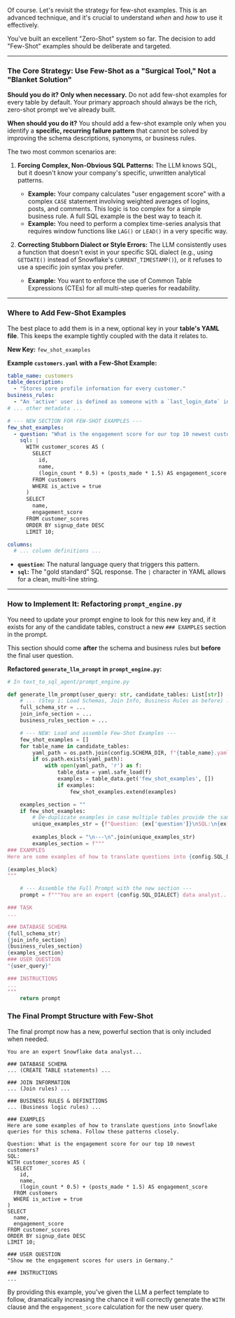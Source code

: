 Of course. Let's revisit the strategy for few-shot examples. This is an advanced technique, and it's crucial to understand *when* and *how* to use it effectively.

You've built an excellent "Zero-Shot" system so far. The decision to add "Few-Shot" examples should be deliberate and targeted.

---

### The Core Strategy: Use Few-Shot as a "Surgical Tool," Not a "Blanket Solution"

**Should you do it?**
**Only when necessary.** Do not add few-shot examples for every table by default. Your primary approach should always be the rich, zero-shot prompt we've already built.

**When should you do it?**
You should add a few-shot example only when you identify a **specific, recurring failure pattern** that cannot be solved by improving the schema descriptions, synonyms, or business rules.

The two most common scenarios are:

1.  **Forcing Complex, Non-Obvious SQL Patterns:** The LLM knows SQL, but it doesn't know your company's specific, unwritten analytical patterns.
    *   **Example:** Your company calculates "user engagement score" with a complex `CASE` statement involving weighted averages of logins, posts, and comments. This logic is too complex for a simple business rule. A full SQL example is the best way to teach it.
    *   **Example:** You need to perform a complex time-series analysis that requires window functions like `LAG()` or `LEAD()` in a very specific way.

2.  **Correcting Stubborn Dialect or Style Errors:** The LLM consistently uses a function that doesn't exist in your specific SQL dialect (e.g., using `GETDATE()` instead of Snowflake's `CURRENT_TIMESTAMP()`), or it refuses to use a specific join syntax you prefer.
    *   **Example:** You want to enforce the use of Common Table Expressions (CTEs) for all multi-step queries for readability.

---

### Where to Add Few-Shot Examples

The best place to add them is in a new, optional key in your **table's YAML file**. This keeps the example tightly coupled with the data it relates to.

**New Key:** `few_shot_examples`

**Example `customers.yaml` with a Few-Shot Example:**
```yaml
table_name: customers
table_description:
  - "Stores core profile information for every customer."
business_rules:
  - "An 'active' user is defined as someone with a `last_login_date` in the last 30 days."
# ... other metadata ...

# --- NEW SECTION FOR FEW-SHOT EXAMPLES ---
few_shot_examples:
  - question: "What is the engagement score for our top 10 newest customers?"
    sql: |
      WITH customer_scores AS (
        SELECT
          id,
          name,
          (login_count * 0.5) + (posts_made * 1.5) AS engagement_score
        FROM customers
        WHERE is_active = true
      )
      SELECT
        name,
        engagement_score
      FROM customer_scores
      ORDER BY signup_date DESC
      LIMIT 10;

columns:
  # ... column definitions ...
```
*   **`question`:** The natural language query that triggers this pattern.
*   **`sql`:** The "gold standard" SQL response. The `|` character in YAML allows for a clean, multi-line string.

---

### How to Implement It: Refactoring `prompt_engine.py`

You need to update your prompt engine to look for this new key and, if it exists for any of the candidate tables, construct a new `### EXAMPLES` section in the prompt.

This section should come **after** the schema and business rules but **before** the final user question.

**Refactored `generate_llm_prompt` in `prompt_engine.py`:**

```python
# In text_to_sql_agent/prompt_engine.py

def generate_llm_prompt(user_query: str, candidate_tables: List[str]) -> str:
    # ... (Step 1: Load Schemas, Join Info, Business Rules as before) ...
    full_schema_str = ...
    join_info_section = ...
    business_rules_section = ...

    # --- NEW: Load and assemble Few-Shot Examples ---
    few_shot_examples = []
    for table_name in candidate_tables:
        yaml_path = os.path.join(config.SCHEMA_DIR, f"{table_name}.yaml")
        if os.path.exists(yaml_path):
            with open(yaml_path, 'r') as f:
                table_data = yaml.safe_load(f)
                examples = table_data.get('few_shot_examples', [])
                if examples:
                    few_shot_examples.extend(examples)

    examples_section = ""
    if few_shot_examples:
        # De-duplicate examples in case multiple tables provide the same one
        unique_examples_str = {f"Question: {ex['question']}\nSQL:\n{ex['sql']}" for ex in few_shot_examples}
        
        examples_block = "\n---\n".join(unique_examples_str)
        examples_section = f"""
### EXAMPLES
Here are some examples of how to translate questions into {config.SQL_DIALECT} queries for this schema. Follow these patterns closely.

{examples_block}
"""

    # --- Assemble the Full Prompt with the new section ---
    prompt = f"""You are an expert {config.SQL_DIALECT} data analyst...

### TASK
...

### DATABASE SCHEMA
{full_schema_str}
{join_info_section}
{business_rules_section}
{examples_section}
### USER QUESTION
"{user_query}"

### INSTRUCTIONS
...
"""
    return prompt
```

### The Final Prompt Structure with Few-Shot

The final prompt now has a new, powerful section that is only included when needed.

```text
You are an expert Snowflake data analyst...

### DATABASE SCHEMA
... (CREATE TABLE statements) ...

### JOIN INFORMATION
... (Join rules) ...

### BUSINESS RULES & DEFINITIONS
... (Business logic rules) ...

### EXAMPLES
Here are some examples of how to translate questions into Snowflake queries for this schema. Follow these patterns closely.

Question: What is the engagement score for our top 10 newest customers?
SQL:
WITH customer_scores AS (
  SELECT
    id,
    name,
    (login_count * 0.5) + (posts_made * 1.5) AS engagement_score
  FROM customers
  WHERE is_active = true
)
SELECT
  name,
  engagement_score
FROM customer_scores
ORDER BY signup_date DESC
LIMIT 10;

### USER QUESTION
"Show me the engagement scores for users in Germany."

### INSTRUCTIONS
...
```

By providing this example, you've given the LLM a perfect template to follow, dramatically increasing the chance it will correctly generate the `WITH` clause and the `engagement_score` calculation for the new user query.
